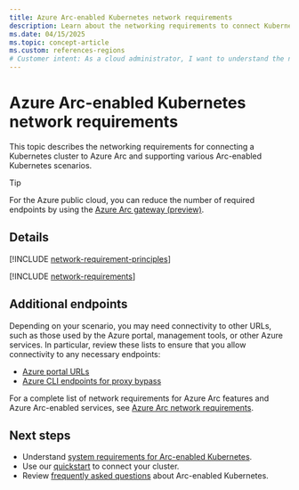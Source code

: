 ```yaml
---
title: Azure Arc-enabled Kubernetes network requirements
description: Learn about the networking requirements to connect Kubernetes clusters to Azure Arc.
ms.date: 04/15/2025
ms.topic: concept-article 
ms.custom: references-regions
# Customer intent: As a cloud administrator, I want to understand the networking requirements for connecting Kubernetes clusters to Azure Arc, so that I can ensure proper connectivity and support for Arc-enabled scenarios.
---
```


# Azure Arc-enabled Kubernetes network requirements

This topic describes the networking requirements for connecting a Kubernetes cluster to Azure Arc and supporting various Arc-enabled Kubernetes scenarios.

> [!TIP]
> For the Azure public cloud, you can reduce the number of required endpoints by using the [Azure Arc gateway (preview)](arc-gateway-simplify-networking.md).

## Details

[!INCLUDE [network-requirement-principles](../includes/network-requirement-principles.md)]

[!INCLUDE [network-requirements](includes/network-requirements.md)]

## Additional endpoints

Depending on your scenario, you may need connectivity to other URLs, such as those used by the Azure portal, management tools, or other Azure services. In particular, review these lists to ensure that you allow connectivity to any necessary endpoints:

- [Azure portal URLs](../../azure-portal/azure-portal-safelist-urls.md)
- [Azure CLI endpoints for proxy bypass](/cli/azure/azure-cli-endpoints)

For a complete list of network requirements for Azure Arc features and Azure Arc-enabled services, see [Azure Arc network requirements](../network-requirements-consolidated.md).

## Next steps

- Understand [system requirements for Arc-enabled Kubernetes](system-requirements.md).
- Use our [quickstart](quickstart-connect-cluster.md) to connect your cluster.
- Review [frequently asked questions](faq.md) about Arc-enabled Kubernetes.
